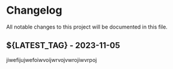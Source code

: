 # Changelog

All notable changes to this project will be documented in this file.

## ${LATEST_TAG} - 2023-11-05

jiwefijujwefoiwvoijwrvojvwrojiwvrpoj

